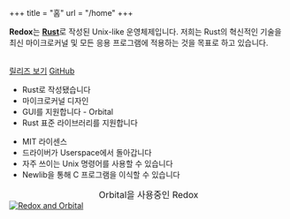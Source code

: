 +++
title = "홈"
url = "/home"
+++
<div class="row install-row">
  <div class="col-md-8">
    <p class="pitch">
      <b>Redox</b>는 <a style="color: inherit;" href="https://www.rust-lang.org/"><b>Rust</b></a>로 작성된 Unix-like 운영체제입니다.
      저희는 Rust의 혁신적인 기술을 최신 마이크로커널 및 모든 응용 프로그램에 적용하는 것을 목표로 하고 있습니다.
    </p>
  </div>
  <div class="col-md-4 install-box">
    <br/>
    <a class="btn btn-primary" href="https://github.com/redox-os/redox/releases">릴리즈 보기</a>
    <a class="btn btn-default" href="https://github.com/redox-os/redox/">GitHub</a>
  </div>
</div>
<div class="row features">
  <div class="col-md-6">
    <ul class="laundry-list" style="margin-bottom: 0px;">
      <li>Rust로 작성됐습니다</li>
      <li>마이크로커널 디자인</li>
      <li>GUI를 지원합니다 - Orbital</li>
      <li>Rust 표준 라이브러리를 지원합니다</li>
    </ul>
  </div>
  <div class="col-md-6">
    <ul class="laundry-list">
      <li>MIT 라이센스</li>
      <li>드라이버가 Userspace에서 돌아갑니다</li>
      <li>자주 쓰이는 Unix 명령어를 사용할 수 있습니다</li>
      <li>Newlib을 통해 C 프로그램을 이식할 수 있습니다</li>
    </ul>
  </div>
</div>
<div class="row features">
  <div class="col-sm-12">
    <div style="font-size: 16px; text-align: center;">
      Orbital을 사용중인 Redox
    </div>
    <a href="img/redox-orbital/large.png">
      <picture>
        <source media="(min-width: 1300px)" srcset="img/redox-orbital/large.webp" type="image/webp">
        <source media="(min-width: 640px)" srcset="img/redox-orbital/medium.webp" type="image/webp">
        <source media="(min-width: 320px)" srcset="img/redox-orbital/medium.webp" type="image/webp">
        <source media="(min-width: 1300px)" srcset="img/redox-orbital/large.png" type="image/png">
        <source media="(min-width: 640px)" srcset="img/redox-orbital/medium.png" type="image/png">
        <source media="(min-width: 320px)" srcset="img/redox-orbital/small.png" type="image/png">
        <img src="img/redox-orbital/medium.png" class="img-responsive" alt="Redox and Orbital">
      </picture>
    </a>
  </div>
</div>
